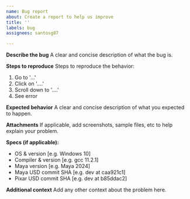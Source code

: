 ```yaml
---
name: Bug report
about: Create a report to help us improve
title: ''
labels: bug
assignees: santosg87

---
```


**Describe the bug**
A clear and concise description of what the bug is.

**Steps to reproduce**
Steps to reproduce the behavior:
1. Go to '...'
2. Click on '....'
3. Scroll down to '....'
4. See error

**Expected behavior**
A clear and concise description of what you expected to happen.

**Attachments**
If applicable, add screenshots, sample files, etc to help explain your problem.

**Specs (if applicable):**
 - OS & version [e.g. Windows 10]
 - Compiler & version [e.g. gcc 11.2.1]
 - Maya version [e.g. Maya 2024]
 - Maya USD commit SHA [e.g. dev at caa921c1]
 - Pixar USD commit SHA [e.g. dev at b85ddac2]

**Additional context**
Add any other context about the problem here.

